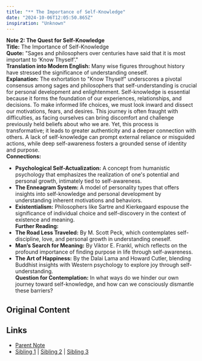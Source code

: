 ```yaml
---
title: "** The Importance of Self-Knowledge"
date: "2024-10-06T12:05:50.865Z"
inspiration: "Unknown"
---
```


  

**Note 2: The Quest for Self-Knowledge**  
**Title:** The Importance of Self-Knowledge  
**Quote:** "Sages and philosophers over centuries have said that it is most important to ‘Know Thyself’."  
**Translation into Modern English:** Many wise figures throughout history have stressed the significance of understanding oneself.  
**Explanation:** The exhortation to "Know Thyself" underscores a pivotal consensus among sages and philosophers that self-understanding is crucial for personal development and enlightenment. Self-knowledge is essential because it forms the foundation of our experiences, relationships, and decisions. To make informed life choices, we must look inward and dissect our motivations, fears, and desires. This journey is often fraught with difficulties, as facing ourselves can bring discomfort and challenge previously held beliefs about who we are. Yet, this process is transformative; it leads to greater authenticity and a deeper connection with others. A lack of self-knowledge can prompt external reliance or misguided actions, while deep self-awareness fosters a grounded sense of identity and purpose.  
**Connections:**  
- **Psychological Self-Actualization:** A concept from humanistic psychology that emphasizes the realization of one's potential and personal growth, intimately tied to self-awareness.  
- **The Enneagram System:** A model of personality types that offers insights into self-knowledge and personal development by understanding inherent motivations and behaviors.  
- **Existentialism:** Philosophers like Sartre and Kierkegaard espouse the significance of individual choice and self-discovery in the context of existence and meaning.  
**Further Reading:**  
- **The Road Less Traveled:** By M. Scott Peck, which contemplates self-discipline, love, and personal growth in understanding oneself.  
- **Man’s Search for Meaning:** By Viktor E. Frankl, which reflects on the profound importance of finding purpose in life through self-awareness.  
- **The Art of Happiness:** By the Dalai Lama and Howard Cutler, blending Buddhist insights with Western psychology to explore joy through self-understanding.  
**Question for Contemplation:** In what ways do we hinder our own journey toward self-knowledge, and how can we consciously dismantle these barriers?  


## Original Content



## Links

- [Parent Note](/parent-note.md)
- [Sibling 1](/zettel1.md) | [Sibling 2](/zettel2.md) | [Sibling 3](/zettel3.md)

